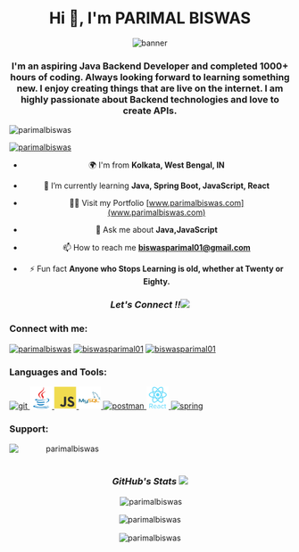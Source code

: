 <center>
<h1 align="center">Hi 👋, I'm PARIMAL BISWAS</h1>
<img src='https://miro.medium.com/max/1400/1*R-dBwKQAJ6P1MmooEdu2JQ.png' alt='banner' />

<h3 align="center">I'm an aspiring Java Backend Developer and completed 1000+ hours of coding. Always looking forward to learning something new. I enjoy creating things that are live on the internet. I am highly passionate about Backend technologies and love to create APIs.</h3>

<p align="left"> <img src="https://komarev.com/ghpvc/?username=parimalbiswas&label=Profile%20views&color=0e75b6&style=flat" alt="parimalbiswas" /> </p>

<p align="left"> <a href="https://github.com/ryo-ma/github-profile-trophy"><img src="https://github-profile-trophy.vercel.app/?username=parimalbiswas" alt="parimalbiswas" /></a> </p>

- 🌍 I'm from **Kolkata, West Bengal, IN**

- 🌱 I’m currently learning **Java, Spring Boot, JavaScript, React**

- 👨‍💻 Visit my Portfolio [www.parimalbiswas.com](www.parimalbiswas.com)

- 💬 Ask me about **Java,JavaScript**

- 📫 How to reach me **biswasparimal01@gmail.com**

- ⚡ Fun fact **Anyone who Stops Learning is old, whether at Twenty or Eighty.**

<h3><i>Let's Connect !!<img src="https://raw.githubusercontent.com/ShahriarShafin/ShahriarShafin/main/Assets/handshake.gif" width="100" /></i></h3>
<h3 align="left">Connect with me:</h3>
<p align="left">
<a href="https://linkedin.com/in/parimalbiswas" target="blank"><img align="center" src="https://raw.githubusercontent.com/rahuldkjain/github-profile-readme-generator/master/src/images/icons/Social/linked-in-alt.svg" alt="parimalbiswas" height="30" width="40" /></a>
<a href="https://www.hackerrank.com/biswasparimal01" target="blank"><img align="center" src="https://raw.githubusercontent.com/rahuldkjain/github-profile-readme-generator/master/src/images/icons/Social/hackerrank.svg" alt="biswasparimal01" height="30" width="40" /></a>
<a href="https://www.leetcode.com/biswasparimal01" target="blank"><img align="center" src="https://raw.githubusercontent.com/rahuldkjain/github-profile-readme-generator/master/src/images/icons/Social/leet-code.svg" alt="biswasparimal01" height="30" width="40" /></a>
</p>

<h3 align="left">Languages and Tools:</h3>
<p align="left"> <a href="https://git-scm.com/" target="_blank" rel="noreferrer"> <img src="https://www.vectorlogo.zone/logos/git-scm/git-scm-icon.svg" alt="git" width="40" height="40"/> </a> <a href="https://www.java.com" target="_blank" rel="noreferrer"> <img src="https://raw.githubusercontent.com/devicons/devicon/master/icons/java/java-original.svg" alt="java" width="40" height="40"/> </a> <a href="https://developer.mozilla.org/en-US/docs/Web/JavaScript" target="_blank" rel="noreferrer"> <img src="https://raw.githubusercontent.com/devicons/devicon/master/icons/javascript/javascript-original.svg" alt="javascript" width="40" height="40"/> </a> <a href="https://www.mysql.com/" target="_blank" rel="noreferrer"> <img src="https://raw.githubusercontent.com/devicons/devicon/master/icons/mysql/mysql-original-wordmark.svg" alt="mysql" width="40" height="40"/> </a> <a href="https://postman.com" target="_blank" rel="noreferrer"> <img src="https://www.vectorlogo.zone/logos/getpostman/getpostman-icon.svg" alt="postman" width="40" height="40"/> </a> <a href="https://reactjs.org/" target="_blank" rel="noreferrer"> <img src="https://raw.githubusercontent.com/devicons/devicon/master/icons/react/react-original-wordmark.svg" alt="react" width="40" height="40"/> </a> <a href="https://spring.io/" target="_blank" rel="noreferrer"> <img src="https://www.vectorlogo.zone/logos/springio/springio-icon.svg" alt="spring" width="40" height="40"/> </a> </p>

<h3 align="left">Support:</h3>
<p><a href="https://www.buymeacoffee.com/parimalbiswas"> <img align="left" src="https://cdn.buymeacoffee.com/buttons/v2/default-yellow.png" height="50" width="210" alt="parimalbiswas" /></a></p><br><br>


  
<h3><i>GitHub's Stats <img src="https://camo.githubusercontent.com/f11b92476ee793cfe97f20e0564ab552bd9bd670179d7b6772c59bb4d3218ca6/68747470733a2f2f692e70696e696d672e636f6d2f6f726967696e616c732f36352f63342f66342f36356334663435323537316265313236316539633632336637646134383861632e676966" width="35"/></i></h3>
  
<p>&nbsp;<img align="center" src="https://github-readme-stats.vercel.app/api?username=parimalbiswas&show_icons=true&locale=en" alt="parimalbiswas" /></p>
  
  <p align="center"><img align="center" src="https://github-readme-stats.vercel.app/api/top-langs?username=parimalbiswas&show_icons=true&locale=en&layout=compact" alt="parimalbiswas" /></p>

<p align="center"><img align="center" src="https://github-readme-streak-stats.herokuapp.com/?user=parimalbiswas&" alt="parimalbiswas" /></p>

</center>
